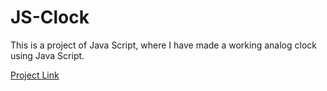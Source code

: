 # JS-Clock
 This is a project of Java Script, where I have made a working analog clock using Java Script.

 [Project Link](https://anish-js-clock.netlify.app)
